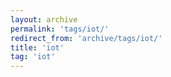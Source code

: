 ```yaml
---
layout: archive
permalink: 'tags/iot/'
redirect_from: 'archive/tags/iot/'
title: 'iot'
tag: 'iot'
---
```


